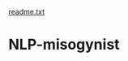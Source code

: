 [readme.txt](https://github.com/viviensiu/NLP-misogynist/files/7032718/readme.txt)
# NLP-misogynist
